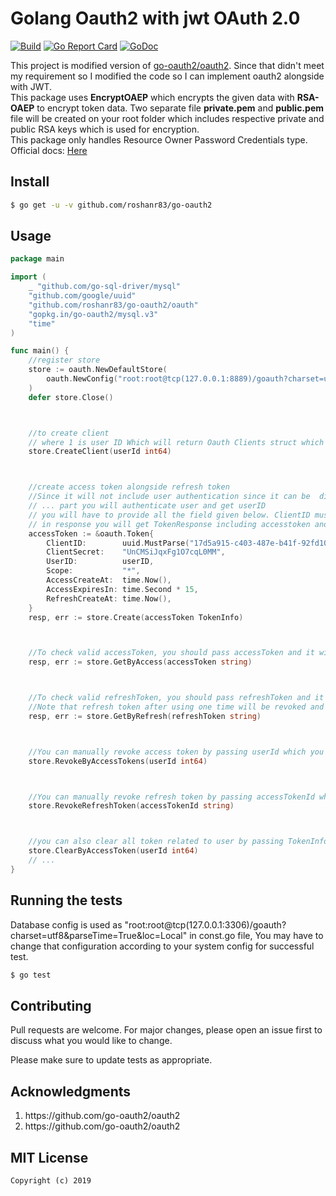 # Golang Oauth2 with jwt OAuth 2.0
[![Build][Build-Status-Image]][Build-Status-Url] [![Go Report Card](https://goreportcard.com/badge/github.com/roshanr83/goOauth2?branch=master)](https://goreportcard.com/report/github.com/roshanr83/goOauth2) [![GoDoc][godoc-image]][godoc-url]

This project is modified version of [go-oauth2/oauth2](https://github.com/go-oauth2/oauth2). Since that didn't meet my requirement so I modified the code so I can implement oauth2 alongside with JWT.
<br>
This package uses <b>EncryptOAEP</b> which encrypts the given data with <b>RSA-OAEP</b> to encrypt token data. Two separate file <b>private.pem</b> and <b>public.pem</b> file will be created on your root folder which includes respective private and public RSA keys which is used for encryption.
<br>
This package only handles Resource Owner Password Credentials type.
<br>
Official docs: [Here](https://godoc.org/github.com/roshanr83/goOauth2)

## Install

``` bash
$ go get -u -v github.com/roshanr83/go-oauth2
```

## Usage

``` go
package main

import (
	_ "github.com/go-sql-driver/mysql"
	"github.com/google/uuid"
	"github.com/roshanr83/go-oauth2/oauth"
	"gopkg.in/go-oauth2/mysql.v3"
	"time"
)

func main() {
	//register store
	store := oauth.NewDefaultStore(
		oauth.NewConfig("root:root@tcp(127.0.0.1:8889)/goauth?charset=utf8&parseTime=True&loc=Local"),
	)
	defer store.Close()



	//to create client
	// where 1 is user ID Which will return Oauth Clients struct which include client id and secret whic is later used to validate client credentials
	store.CreateClient(userId int64)



	//create access token alongside refresh token
	//Since it will not include user authentication since it can be  different for everyone you will have to authenticate user and pass user id to Token struct.
	// ... part you will authenticate user and get userID
	// you will have to provide all the field given below. ClientID must be  valid uuid. AccessExpiresIn is required to mark expiration time.
	// in response you will get TokenResponse including accesstoken and refeshtoken.
	accessToken := &oauth.Token{
		ClientID:        uuid.MustParse("17d5a915-c403-487e-b41f-92fd1074bd30"),
		ClientSecret:    "UnCMSiJqxFg1O7cqL0MM",
		UserID:          userID,
		Scope:           "*",
		AccessCreateAt:  time.Now(),
		AccessExpiresIn: time.Second * 15,
		RefreshCreateAt: time.Now(),
	}
	resp, err := store.Create(accessToken TokenInfo)



	//To check valid accessToken, you should pass accessToken and it will check if it is valid accesstoken including if it is valid and non revoked. If it is valid in response it will return AccessTokens data correspond to that token
	resp, err := store.GetByAccess(accessToken string)



	//To check valid refreshToken, you should pass refreshToken and it will check if it is valid refreshToken including if it is valid and non revoked and if it;s related accessToken is already revoked or not. If it is valid in response it will return AccessTokens data correspond to that token.
	//Note that refresh token after using one time will be revoked and cannot be used again
	resp, err := store.GetByRefresh(refreshToken string)



	//You can manually revoke access token by passing userId which you can get from valid token info
	store.RevokeByAccessTokens(userId int64)



	//You can manually revoke refresh token by passing accessTokenId which you can get from valid token info
	store.RevokeRefreshToken(accessTokenId string)



	//you can also clear all token related to user by passing TokenInfo from valid token
	store.ClearByAccessToken(userId int64)
	// ...
}


```

## Running the tests
Database config is used as "root:root@tcp(127.0.0.1:3306)/goauth?charset=utf8&parseTime=True&loc=Local" in const.go file, You may have to change that configuration according to your system config for successful test.

``` bash
$ go test
```

## Contributing
Pull requests are welcome. For major changes, please open an issue first to discuss what you would like to change.

Please make sure to update tests as appropriate.


## Acknowledgments
<ol>
<li> https://github.com/go-oauth2/oauth2 </li>
<li>https://github.com/go-oauth2/oauth2</li>
</ol>



## MIT License

```
Copyright (c) 2019
```

[Build-Status-Url]: https://travis-ci.org/roshanr83/goOauth2
[Build-Status-Image]: https://travis-ci.org/roshanr83/goOauth2.svg?branch=master
[godoc-url]: https://godoc.org/github.com/roshanr83/goOauth2
[godoc-image]: https://godoc.org/github.com/roshanr83/goOauth2?status.svg
